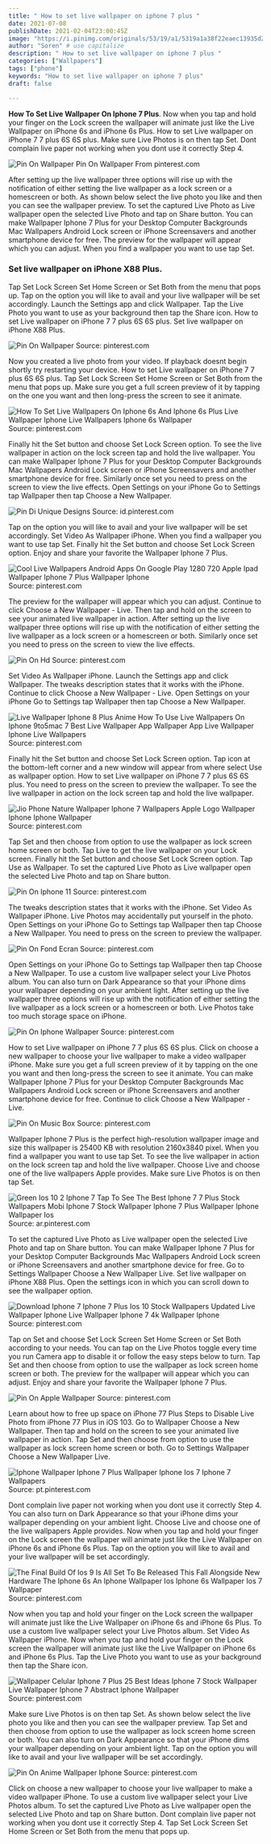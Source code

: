 ```yaml
---
title: " How to set live wallpaper on iphone 7 plus "
date: 2021-07-08
publishDate: 2021-02-04T23:00:45Z
image: "https://i.pinimg.com/originals/53/19/a1/5319a1a38f22eaec13935d26595043ee.jpg"
author: "Soren" # use capitalize
description: " How to set live wallpaper on iphone 7 plus "
categories: ["Wallpapers"]
tags: ["phone"]
keywords: "How to set live wallpaper on iphone 7 plus"
draft: false

---
```



**How To Set Live Wallpaper On Iphone 7 Plus**. Now when you tap and hold your finger on the Lock screen the wallpaper will animate just like the Live Wallpaper on iPhone 6s and iPhone 6s Plus. How to set Live wallpaper on iPhone 7 7 plus 6S 6S plus. Make sure Live Photos is on then tap Set. Dont complain live paper not working when you dont use it correctly Step 4.

![Pin On Wallpaper](https://i.pinimg.com/736x/60/27/c0/6027c0fe7ef0505ffe6d72b3f3b8d455.jpg "Pin On Wallpaper")
Pin On Wallpaper From pinterest.com


After setting up the live wallpaper three options will rise up with the notification of either setting the live wallpaper as a lock screen or a homescreen or both. As shown below select the live photo you like and then you can see the wallpaper preview. To set the captured Live Photo as Live wallpaper open the selected Live Photo and tap on Share button. You can make Wallpaper Iphone 7 Plus for your Desktop Computer Backgrounds Mac Wallpapers Android Lock screen or iPhone Screensavers and another smartphone device for free. The preview for the wallpaper will appear which you can adjust. When you find a wallpaper you want to use tap Set.

### Set live wallpaper on iPhone X88 Plus.

Tap Set Lock Screen Set Home Screen or Set Both from the menu that pops up. Tap on the option you will like to avail and your live wallpaper will be set accordingly. Launch the Settings app and click Wallpaper. Tap the Live Photo you want to use as your background then tap the Share icon. How to set Live wallpaper on iPhone 7 7 plus 6S 6S plus. Set live wallpaper on iPhone X88 Plus.


![Pin On Wallpaper](https://i.pinimg.com/originals/b7/af/9e/b7af9e347ad0c293291a5727873f2670.jpg "Pin On Wallpaper")
Source: pinterest.com

Now you created a live photo from your video. If playback doesnt begin shortly try restarting your device. How to set Live wallpaper on iPhone 7 7 plus 6S 6S plus. Tap Set Lock Screen Set Home Screen or Set Both from the menu that pops up. Make sure you get a full screen preview of it by tapping on the one you want and then long-press the screen to see it animate.

![How To Set Live Wallpapers On Iphone 6s And Iphone 6s Plus Live Wallpaper Iphone Live Wallpapers Iphone 6s Wallpaper](https://i.pinimg.com/originals/a5/e2/0c/a5e20c4f7f9c65bacb10eac9354a4dac.jpg "How To Set Live Wallpapers On Iphone 6s And Iphone 6s Plus Live Wallpaper Iphone Live Wallpapers Iphone 6s Wallpaper")
Source: pinterest.com

Finally hit the Set button and choose Set Lock Screen option. To see the live wallpaper in action on the lock screen tap and hold the live wallpaper. You can make Wallpaper Iphone 7 Plus for your Desktop Computer Backgrounds Mac Wallpapers Android Lock screen or iPhone Screensavers and another smartphone device for free. Similarly once set you need to press on the screen to view the live effects. Open Settings on your iPhone Go to Settings tap Wallpaper then tap Choose a New Wallpaper.

![Pin Di Unique Designs](https://i.pinimg.com/originals/d3/15/b2/d315b2f0e4829d4bea1aa00e6ed6b618.png "Pin Di Unique Designs")
Source: id.pinterest.com

Tap on the option you will like to avail and your live wallpaper will be set accordingly. Set Video As Wallpaper iPhone. When you find a wallpaper you want to use tap Set. Finally hit the Set button and choose Set Lock Screen option. Enjoy and share your favorite the Wallpaper Iphone 7 Plus.

![Cool Live Wallpapers Android Apps On Google Play 1280 720 Apple Ipad Wallpaper Iphone 7 Plus Wallpaper Iphone](https://i.pinimg.com/600x315/cb/a7/b3/cba7b39607da56c5a7eda8de8bae736e.jpg "Cool Live Wallpapers Android Apps On Google Play 1280 720 Apple Ipad Wallpaper Iphone 7 Plus Wallpaper Iphone")
Source: pinterest.com

The preview for the wallpaper will appear which you can adjust. Continue to click Choose a New Wallpaper - Live. Then tap and hold on the screen to see your animated live wallpaper in action. After setting up the live wallpaper three options will rise up with the notification of either setting the live wallpaper as a lock screen or a homescreen or both. Similarly once set you need to press on the screen to view the live effects.

![Pin On Hd](https://i.pinimg.com/originals/aa/ea/71/aaea7184aba14cf661070d6e322564b3.jpg "Pin On Hd")
Source: pinterest.com

Set Video As Wallpaper iPhone. Launch the Settings app and click Wallpaper. The tweaks description states that it works with the iPhone. Continue to click Choose a New Wallpaper - Live. Open Settings on your iPhone Go to Settings tap Wallpaper then tap Choose a New Wallpaper.

![Live Wallpaper Iphone 8 Plus Anime How To Use Live Wallpapers On Iphone 9to5mac 7 Best Live Wallpaper App Wallpaper App Live Wallpaper Iphone Live Wallpapers](https://i.pinimg.com/originals/e7/b2/c4/e7b2c4d32e69426d446615b9cacd2613.jpg "Live Wallpaper Iphone 8 Plus Anime How To Use Live Wallpapers On Iphone 9to5mac 7 Best Live Wallpaper App Wallpaper App Live Wallpaper Iphone Live Wallpapers")
Source: pinterest.com

Finally hit the Set button and choose Set Lock Screen option. Tap icon at the bottom-left corner and a new window will appear from where select Use as wallpaper option. How to set Live wallpaper on iPhone 7 7 plus 6S 6S plus. You need to press on the screen to preview the wallpaper. To see the live wallpaper in action on the lock screen tap and hold the live wallpaper.

![Jio Phone Nature Wallpaper Iphone 7 Wallpapers Apple Logo Wallpaper Iphone Iphone Wallpaper](https://i.pinimg.com/originals/dd/19/40/dd1940f8d06f9acee2f14e7cd61e43e0.jpg "Jio Phone Nature Wallpaper Iphone 7 Wallpapers Apple Logo Wallpaper Iphone Iphone Wallpaper")
Source: pinterest.com

Tap Set and then choose from option to use the wallpaper as lock screen home screen or both. Tap Live to get the live wallpaper on your Lock screen. Finally hit the Set button and choose Set Lock Screen option. Tap Use as Wallpaper. To set the captured Live Photo as Live wallpaper open the selected Live Photo and tap on Share button.

![Pin On Iphone 11](https://i.pinimg.com/originals/4f/e4/ab/4fe4ab0e9bed9be87057d65aa3154fad.png "Pin On Iphone 11")
Source: pinterest.com

The tweaks description states that it works with the iPhone. Set Video As Wallpaper iPhone. Live Photos may accidentally put yourself in the photo. Open Settings on your iPhone Go to Settings tap Wallpaper then tap Choose a New Wallpaper. You need to press on the screen to preview the wallpaper.

![Pin On Fond Ecran](https://i.pinimg.com/originals/64/cd/54/64cd54a18dfa0575b82a9d54f131ac23.jpg "Pin On Fond Ecran")
Source: pinterest.com

Open Settings on your iPhone Go to Settings tap Wallpaper then tap Choose a New Wallpaper. To use a custom live wallpaper select your Live Photos album. You can also turn on Dark Appearance so that your iPhone dims your wallpaper depending on your ambient light. After setting up the live wallpaper three options will rise up with the notification of either setting the live wallpaper as a lock screen or a homescreen or both. Live Photos take too much storage space on iPhone.

![Pin On Iphone Wallpaper](https://i.pinimg.com/originals/44/da/5a/44da5a46a047a557d8494abe359f215e.jpg "Pin On Iphone Wallpaper")
Source: pinterest.com

How to set Live wallpaper on iPhone 7 7 plus 6S 6S plus. Click on choose a new wallpaper to choose your live wallpaper to make a video wallpaper iPhone. Make sure you get a full screen preview of it by tapping on the one you want and then long-press the screen to see it animate. You can make Wallpaper Iphone 7 Plus for your Desktop Computer Backgrounds Mac Wallpapers Android Lock screen or iPhone Screensavers and another smartphone device for free. Continue to click Choose a New Wallpaper - Live.

![Pin On Music Box](https://i.pinimg.com/736x/a0/46/04/a0460408811e093651390b77bf344f89.jpg "Pin On Music Box")
Source: pinterest.com

Wallpaper Iphone 7 Plus is the perfect high-resolution wallpaper image and size this wallpaper is 25400 KB with resolution 2160x3840 pixel. When you find a wallpaper you want to use tap Set. To see the live wallpaper in action on the lock screen tap and hold the live wallpaper. Choose Live and choose one of the live wallpapers Apple provides. Make sure Live Photos is on then tap Set.

![Green Ios 10 2 Iphone 7 Tap To See The Best Iphone 7 7 Plus Stock Wallpapers Mobi Iphone 7 Stock Wallpaper Iphone 7 Plus Wallpaper Iphone Wallpaper Ios](https://i.pinimg.com/originals/86/cd/7a/86cd7a99df88b44a1462c353637f8cf0.jpg "Green Ios 10 2 Iphone 7 Tap To See The Best Iphone 7 7 Plus Stock Wallpapers Mobi Iphone 7 Stock Wallpaper Iphone 7 Plus Wallpaper Iphone Wallpaper Ios")
Source: ar.pinterest.com

To set the captured Live Photo as Live wallpaper open the selected Live Photo and tap on Share button. You can make Wallpaper Iphone 7 Plus for your Desktop Computer Backgrounds Mac Wallpapers Android Lock screen or iPhone Screensavers and another smartphone device for free. Go to Settings Wallpaper Choose a New Wallpaper Live. Set live wallpaper on iPhone X88 Plus. Open the settings icon in which you can scroll down to see the wallpaper option.

![Download Iphone 7 Iphone 7 Plus Ios 10 Stock Wallpapers Updated Live Wallpaper Iphone Live Wallpaper Iphone 7 4k Wallpaper Iphone](https://i.pinimg.com/originals/29/f4/9a/29f49ad533644eea3f4c5a9c4c8c4dad.jpg "Download Iphone 7 Iphone 7 Plus Ios 10 Stock Wallpapers Updated Live Wallpaper Iphone Live Wallpaper Iphone 7 4k Wallpaper Iphone")
Source: pinterest.com

Tap on Set and choose Set Lock Screen Set Home Screen or Set Both according to your needs. You can tap on the Live Photos toggle every time you run Camera app to disable it or follow the easy steps below to turn. Tap Set and then choose from option to use the wallpaper as lock screen home screen or both. The preview for the wallpaper will appear which you can adjust. Enjoy and share your favorite the Wallpaper Iphone 7 Plus.

![Pin On Apple Wallpaper](https://i.pinimg.com/474x/e0/54/63/e05463c8151c15886daf727d040559d8.jpg "Pin On Apple Wallpaper")
Source: pinterest.com

Learn about how to free up space on iPhone 77 Plus Steps to Disable Live Photo from iPhone 77 Plus in iOS 103. Go to Wallpaper Choose a New Wallpaper. Then tap and hold on the screen to see your animated live wallpaper in action. Tap Set and then choose from option to use the wallpaper as lock screen home screen or both. Go to Settings Wallpaper Choose a New Wallpaper Live.

![Iphone Wallpaper Iphone 7 Plus Wallpaper Iphone Ios 7 Iphone 7 Wallpapers](https://i.pinimg.com/originals/fd/57/aa/fd57aafcbf9dc90ffa79b18b50de9b1b.jpg "Iphone Wallpaper Iphone 7 Plus Wallpaper Iphone Ios 7 Iphone 7 Wallpapers")
Source: pt.pinterest.com

Dont complain live paper not working when you dont use it correctly Step 4. You can also turn on Dark Appearance so that your iPhone dims your wallpaper depending on your ambient light. Choose Live and choose one of the live wallpapers Apple provides. Now when you tap and hold your finger on the Lock screen the wallpaper will animate just like the Live Wallpaper on iPhone 6s and iPhone 6s Plus. Tap on the option you will like to avail and your live wallpaper will be set accordingly.

![The Final Build Of Ios 9 Is All Set To Be Released This Fall Alongside New Hardware The Iphone 6s An Iphone Wallpaper Ios Iphone 6s Wallpaper Ios 7 Wallpaper](https://i.pinimg.com/originals/69/66/1d/69661dc8877543e07963cfd0947cdf6d.jpg "The Final Build Of Ios 9 Is All Set To Be Released This Fall Alongside New Hardware The Iphone 6s An Iphone Wallpaper Ios Iphone 6s Wallpaper Ios 7 Wallpaper")
Source: pinterest.com

Now when you tap and hold your finger on the Lock screen the wallpaper will animate just like the Live Wallpaper on iPhone 6s and iPhone 6s Plus. To use a custom live wallpaper select your Live Photos album. Set Video As Wallpaper iPhone. Now when you tap and hold your finger on the Lock screen the wallpaper will animate just like the Live Wallpaper on iPhone 6s and iPhone 6s Plus. Tap the Live Photo you want to use as your background then tap the Share icon.

![Wallpaper Celular Iphone 7 Plus 25 Best Ideas Iphone 7 Stock Wallpaper Live Wallpaper Iphone 7 Abstract Iphone Wallpaper](https://i.pinimg.com/474x/1f/43/d9/1f43d9c677486afe3d62d2fa3fd4ed47.jpg "Wallpaper Celular Iphone 7 Plus 25 Best Ideas Iphone 7 Stock Wallpaper Live Wallpaper Iphone 7 Abstract Iphone Wallpaper")
Source: pinterest.com

Make sure Live Photos is on then tap Set. As shown below select the live photo you like and then you can see the wallpaper preview. Tap Set and then choose from option to use the wallpaper as lock screen home screen or both. You can also turn on Dark Appearance so that your iPhone dims your wallpaper depending on your ambient light. Tap on the option you will like to avail and your live wallpaper will be set accordingly.

![Pin On Anime Wallpaper Iphone](https://i.pinimg.com/originals/53/19/a1/5319a1a38f22eaec13935d26595043ee.jpg "Pin On Anime Wallpaper Iphone")
Source: pinterest.com

Click on choose a new wallpaper to choose your live wallpaper to make a video wallpaper iPhone. To use a custom live wallpaper select your Live Photos album. To set the captured Live Photo as Live wallpaper open the selected Live Photo and tap on Share button. Dont complain live paper not working when you dont use it correctly Step 4. Tap Set Lock Screen Set Home Screen or Set Both from the menu that pops up.

